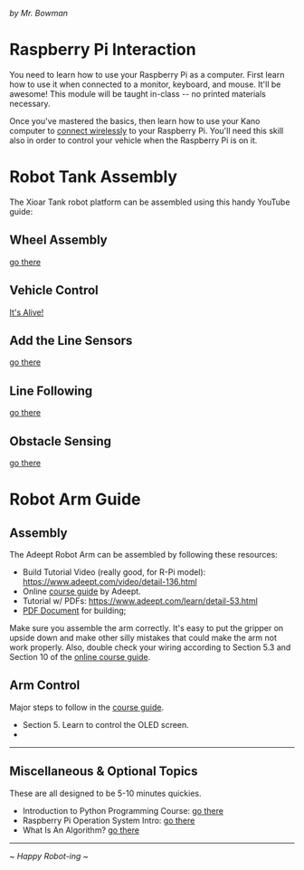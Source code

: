 _by Mr. Bowman_

# Raspberry Pi Interaction

You need to learn how to use your Raspberry Pi as a computer. First learn how to use it when connected to a monitor, keyboard, and mouse. It'll be awesome! This module will be taught in-class -- no printed materials necessary.

Once you've mastered the basics, then learn how to use your Kano computer to [connect wirelessly](./raspberry_pi_comms.md) to your Raspberry Pi. You'll need this skill also in order to control your vehicle when the Raspberry Pi is on it.

# Robot Tank Assembly

The Xioar Tank robot platform can be assembled using this handy YouTube guide: 

## Wheel Assembly

[go there](./drive_system_wiring.md)

## Vehicle Control

[It's Alive!](./vehicle_control.md)

## Add the Line Sensors

[go there](./line_sensors.md)

## Line Following

[go there](./line_following.md)

## Obstacle Sensing

[go there](./obstacle_sensor.md)

# Robot Arm Guide 

## Assembly

The Adeept Robot Arm can be assembled by following these resources: 

* Build Tutorial Video (really good, for R-Pi model): https://www.adeept.com/video/detail-136.html
* Online [course guide](https://www.adeept.com/learn/tutorial-291.html) by Adeept.
* Tutorial w/ PDFs: https://www.adeept.com/learn/detail-53.html
* [PDF Document](https://www.adeept.com/video/static1/itemsfile/RaspArmS_Tutorial.pdf) for building;

Make sure you assemble the arm correctly. It's easy to put the gripper on upside down and make other silly mistakes that could make the arm not work properly. Also, double check your wiring according to Section 5.3 and Section 10 of the [online course guide](https://www.adeept.com/learn/tutorial-291.html).
## Arm Control

Major steps to follow in the [course guide](https://www.adeept.com/learn/tutorial-291.html).

* Section 5. Learn to control the OLED screen.
* 

---

## Miscellaneous & Optional Topics

These are all designed to be 5-10 minutes quickies.

* Introduction to Python Programming Course: [go there](./slides_with_python_code.html)
* Raspberry Pi Operation System Intro: [go there](./linux_intro.md)
* What Is An Algorithm? [go there](./slides_algorithms_intro.html)

---

~ _Happy Robot-ing_ ~